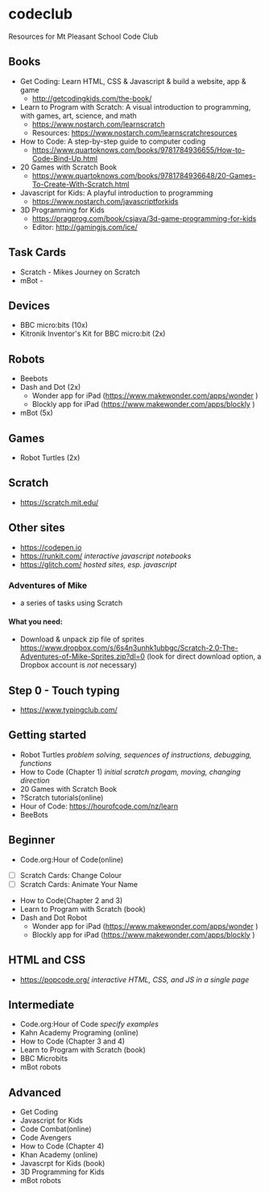 # codeclub
Resources for Mt Pleasant School Code Club

## Books
* Get Coding: Learn HTML, CSS & Javascript & build a website, app & game
  * http://getcodingkids.com/the-book/
* Learn to Program with Scratch: A visual introduction to programming, with games, art, science, and math
  * https://www.nostarch.com/learnscratch
  * Resources: https://www.nostarch.com/learnscratchresources
* How to Code: A step-by-step guide to computer coding
  * https://www.quartoknows.com/books/9781784936655/How-to-Code-Bind-Up.html
* 20 Games with Scratch Book
  * https://www.quartoknows.com/books/9781784936648/20-Games-To-Create-With-Scratch.html
* Javascript for Kids: A playful introduction to programming
  * https://www.nostarch.com/javascriptforkids
* 3D Programming for Kids
  * https://pragprog.com/book/csjava/3d-game-programming-for-kids
  * Editor: http://gamingjs.com/ice/

## Task Cards
* Scratch - Mikes Journey on Scratch
* mBot - 

## Devices
* BBC micro:bits (10x)
* Kitronik Inventor's Kit for BBC micro:bit (2x)

## Robots
* Beebots
* Dash and Dot (2x)
  * Wonder app for iPad (https://www.makewonder.com/apps/wonder )
  * Blockly app for iPad (https://www.makewonder.com/apps/blockly )
* mBot (5x)

## Games
* Robot Turtles (2x)

## Scratch
* https://scratch.mit.edu/

## Other sites
* https://codepen.io
* https://runkit.com/ *interactive javascript notebooks*
* https://glitch.com/ *hosted sites, esp. javascript*

### Adventures of Mike
* a series of tasks using Scratch
#### What you need:
* Download & unpack zip file of sprites https://www.dropbox.com/s/6s4n3unhk1ubbgc/Scratch-2.0-The-Adventures-of-Mike-Sprites.zip?dl=0  (look for direct download option, a Dropbox account is *not* necessary)

## Step 0 - Touch typing
* https://www.typingclub.com/

## Getting started
* Robot Turtles *problem solving, sequences of instructions, debugging, functions*
* How to Code (Chapter 1) *initial scratch progam, moving, changing direction*
* 20 Games with Scratch Book
* ?Scratch tutorials(online)
* Hour of Code: https://hourofcode.com/nz/learn
* BeeBots

## Beginner
* Code.org:Hour of Code(online)
* [ ] Scratch Cards: Change Colour
* [ ] Scratch Cards: Animate Your Name
* How to Code(Chapter 2 and 3)
* Learn to Program with Scratch (book)
* Dash and Dot Robot
  * Wonder app for iPad (https://www.makewonder.com/apps/wonder )
  * Blockly app for iPad (https://www.makewonder.com/apps/blockly )

## HTML and CSS
* https://popcode.org/ *interactive HTML, CSS, and JS in a single page*

## Intermediate
* Code.org:Hour of Code *specify examples*
* Kahn Academy Programing (online)
* How to Code (Chapter 3 and 4)
* Learn to Program with Scratch (book)
* BBC Microbits
* mBot robots

## Advanced
* Get Coding
* Javascript for Kids
* Code Combat(online)
* Code Avengers
* How to Code (Chapter 4)
* Khan Academy (online)
* Javascrpt for Kids (book)
* 3D Programming for Kids
* mBot robots
